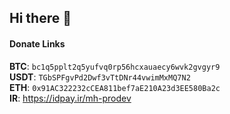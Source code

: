 ## Hi there 👋


#### Donate Links

**BTC**: `bc1q5pplt2q5yufvq0rp56hcxauaecy6wvk2gvgyr9`</br>
**USDT**: `TGbSPFgvPd2Dwf3vTtDNr44vwimMxMQ7N2`</br>
**ETH**: `0x91AC322232cCEA811bef7aE210A23d3EE580Ba2c`</br>
**IR**: https://idpay.ir/mh-prodev</br>
